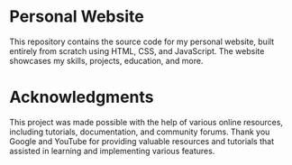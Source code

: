 # Personal Website
This repository contains the source code for my personal website, built entirely from scratch using HTML, CSS, and JavaScript. The website showcases my skills, projects, education, and more.

# Acknowledgments
This project was made possible with the help of various online resources, including tutorials, documentation, and community forums. Thank you Google and YouTube for providing valuable resources and tutorials that assisted in learning and implementing various features.
